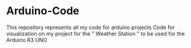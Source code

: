 # Arduino-Code
This repository represents all my code for arduino projects
Code for visualization on my project for the " Weather Station " to be used for the Arduino R3 UNO 

